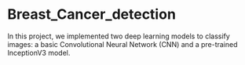 # Breast_Cancer_detection
In this project, we implemented two deep learning models to classify images: a basic Convolutional Neural Network (CNN) and a pre-trained InceptionV3 model.
